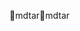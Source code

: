 mdtar                                                 m d t a r                                                                                                 